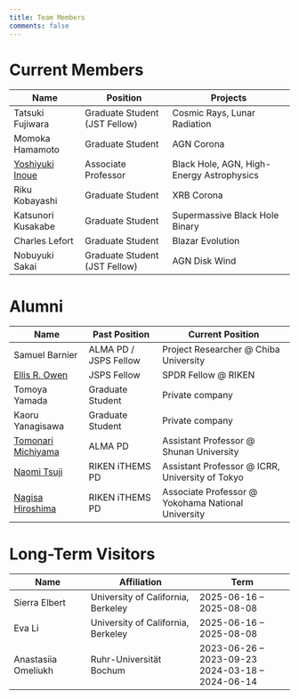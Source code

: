 ```yaml
---
title: Team Members
comments: false
---
```


# Current Members
|Name|Position|Projects|
| ---- | ---- | ---- |
| Tatsuki Fujiwara  |  Graduate Student (JST Fellow)|Cosmic Rays, Lunar Radiation|
| Momoka Hamamoto |  Graduate Student  |AGN Corona|
| [Yoshiyuki Inoue](../../page/profile/) | Associate Professor |Black Hole, AGN, High-Energy Astrophysics|
| Riku Kobayashi  |  Graduate Student  |XRB Corona|
| Katsunori Kusakabe  |  Graduate Student  |Supermassive Black Hole Binary|
| Charles Lefort  |  Graduate Student  |Blazar Evolution|
| Nobuyuki Sakai  |  Graduate Student (JST Fellow)|AGN Disk Wind|

# Alumni

|Name| Past Position|Current Position|
| ---- | ---- | ---- |
| Samuel Barnier | ALMA PD / JSPS Fellow |Project Researcher @ Chiba University|
| [Ellis R. Owen](https://www.ellisowen.org/) | JSPS Fellow |SPDR Fellow @ RIKEN|
| Tomoya Yamada  |  Graduate Student  | Private company |
| Kaoru Yanagisawa  |  Graduate Student |Private company |
| [Tomonari Michiyama](https://tomonarimitiyama.wixsite.com/mitimomo) | ALMA PD | Assistant Professor @ Shunan University|
| [Naomi Tsuji](https://www.icrr.u-tokyo.ac.jp/staffs/16247/) | RIKEN iTHEMS PD| Assistant Professor @ ICRR, University of Tokyo|
| [Nagisa Hiroshima](https://soryushi.ynu.ac.jp/Nhirosima/index.html) | RIKEN iTHEMS PD| Associate Professor @ Yokohama National University|


# Long-Term Visitors

| Name                | Affiliation                     | Term                        |
|---------------------|----------------------------------|-----------------------------|
| Sierra Elbert       | University of California, Berkeley | 2025-06-16 – 2025-08-08     |
| Eva Li              | University of California, Berkeley | 2025-06-16 – 2025-08-08     |
| Anastasiia Omeliukh | Ruhr-Universität Bochum         | 2023-06-26 – 2023-09-23<br>2024-03-18 – 2024-06-14     |
